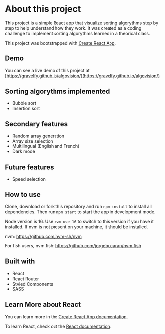 # About this project

This project is a simple React app that visualize sorting algorythms step by step to help understand how they work. It was created as a coding challenge to implement sorting algorythms learned in a theorical class.

This project was bootstrapped with [Create React App](https://github.com/facebook/create-react-app).

## Demo

You can see a live demo of this project at [https://gravelfy.github.io/algovision/](https://gravelfy.github.io/algovision/)

## Sorting algorythms implemented

- Bubble sort
- Insertion sort

## Secondary features

- Random array generation
- Array size selection
- Multilingual (English and French)
- Dark mode

## Future features

- Speed selection

## How to use

Clone, download or fork this repository and run `npm install` to install all dependencies. Then run `npm start` to start the app in development mode.

Node version is 16. Use `nvm use 16` to switch to this version if you have it installed. If nvm is not present on your machine, it should be installed.

nvm:
https://github.com/nvm-sh/nvm

For fish users, nvm.fish:
https://github.com/jorgebucaran/nvm.fish

## Built with

- React
- React Router
- Styled Components
- SASS

## Learn More about React

You can learn more in the [Create React App documentation](https://facebook.github.io/create-react-app/docs/getting-started).

To learn React, check out the [React documentation](https://reactjs.org/).

